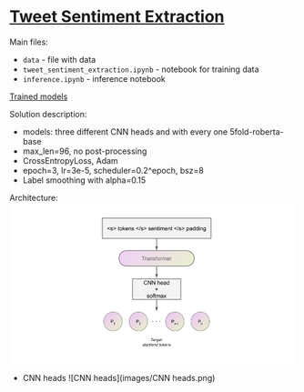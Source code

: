 # [Tweet Sentiment Extraction](https://www.kaggle.com/c/tweet-sentiment-extraction/overview)

Main files:
 * `data` - file with data
 * `tweet_sentiment_extraction.ipynb` - notebook for training data
 * `inference.ipynb` - inference notebook

[Trained models](https://drive.google.com/drive/folders/1EfYtwnyqClOHaxjZLYANPzIXVsk3rSgS?usp=sharing)

Solution description:
 * models: three different CNN heads and with every one 5fold-roberta-base
 * max_len=96, no post-processing
 * CrossEntropyLoss, Adam
 * epoch=3, lr=3e-5, scheduler=0.2^epoch, bsz=8
 * Label smoothing with alpha=0.15

Architecture:
![Architecture](images/Architecture.png)
 * CNN heads
![CNN heads](images/CNN heads.png)

 
